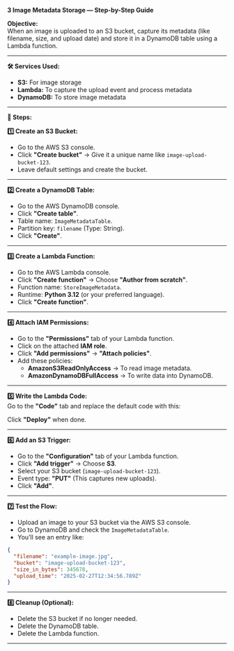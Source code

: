 **3️ Image Metadata Storage — Step-by-Step Guide**  

**Objective:**  
When an image is uploaded to an S3 bucket, capture its metadata (like filename, size, and upload date) and store it in a DynamoDB table using a Lambda function.  

---

**🛠 Services Used:**  
- **S3:** For image storage  
- **Lambda:** To capture the upload event and process metadata  
- **DynamoDB:** To store image metadata  

---

**👣 Steps:**  

**1️⃣ Create an S3 Bucket:**  
- Go to the AWS S3 console.  
- Click **"Create bucket"** → Give it a unique name like `image-upload-bucket-123`.  
- Leave default settings and create the bucket.  

---

**2️⃣ Create a DynamoDB Table:**  
- Go to the AWS DynamoDB console.  
- Click **"Create table"**.  
- Table name: `ImageMetadataTable`.  
- Partition key: `filename` (Type: String).  
- Click **"Create"**.  

---

**3️⃣ Create a Lambda Function:**  
- Go to the AWS Lambda console.  
- Click **"Create function"** → Choose **"Author from scratch"**.  
- Function name: `StoreImageMetadata`.  
- Runtime: **Python 3.12** (or your preferred language).  
- Click **"Create function"**.  

---

**4️⃣ Attach IAM Permissions:**  
- Go to the **"Permissions"** tab of your Lambda function.  
- Click on the attached **IAM role**.  
- Click **"Add permissions"** → **"Attach policies"**.  
- Add these policies:  
  - **AmazonS3ReadOnlyAccess** → To read image metadata.  
  - **AmazonDynamoDBFullAccess** → To write data into DynamoDB.  

---

**5️⃣ Write the Lambda Code:**  
Go to the **"Code"** tab and replace the default code with this:  


Click **"Deploy"** when done.  

---

**6️⃣ Add an S3 Trigger:**  
- Go to the **"Configuration"** tab of your Lambda function.  
- Click **"Add trigger"** → Choose **S3**.  
- Select your S3 bucket (`image-upload-bucket-123`).  
- Event type: **"PUT"** (This captures new uploads).  
- Click **"Add"**.  

---

**7️⃣ Test the Flow:**  
- Upload an image to your S3 bucket via the AWS S3 console.  
- Go to DynamoDB and check the `ImageMetadataTable`.  
- You’ll see an entry like:  

```json
{
  "filename": "example-image.jpg",
  "bucket": "image-upload-bucket-123",
  "size_in_bytes": 345678,
  "upload_time": "2025-02-27T12:34:56.789Z"
}
```

---

**8️⃣ Cleanup (Optional):**  
- Delete the S3 bucket if no longer needed.  
- Delete the DynamoDB table.  
- Delete the Lambda function.  

---

